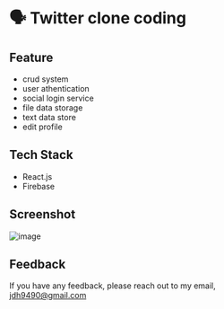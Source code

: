 # 🗣 Twitter clone coding

## Feature
- crud system
- user athentication
- social login service
- file data storage
- text data store
- edit profile

## Tech Stack
- React.js
- Firebase

## Screenshot
![image](https://github.com/jdh4601/tweet_clone/files/10707954/2023-02-10.10.39.59.jpeg)

## Feedback
If you have any feedback, please reach out to my email, <jdh9490@gmail.com>

